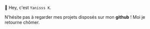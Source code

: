👋 Hey, c'est `Yanisss K`.

N'hésite pas à regarder mes projets disposés sur mon **github** !
Moi je retourne chômer.

